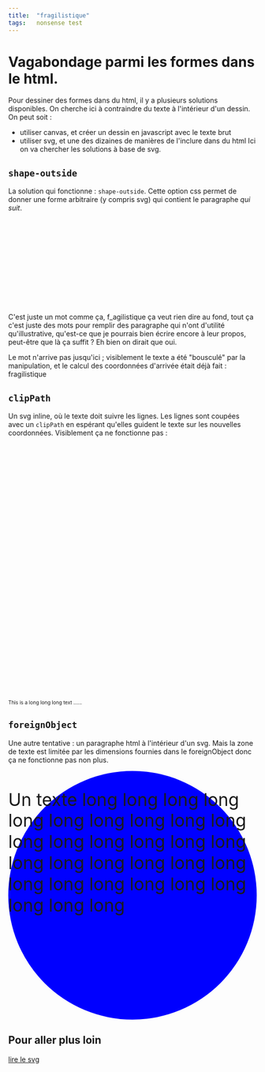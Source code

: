 ```yaml
---
title:  "fragilistique"
tags:   nonsense test
---
```


# Vagabondage parmi les formes dans le html.

Pour dessiner des formes dans du html, il y a plusieurs solutions
disponibles. On cherche ici à contraindre du texte à l'intérieur d'un dessin.
On peut soit :
  - utiliser canvas, et créer un dessin en javascript avec le texte brut
  - utiliser svg, et une des dizaines de manières de l'inclure dans du html
Ici on va chercher les solutions à base de svg.

## `shape-outside`

La solution qui fonctionne : `shape-outside`. Cette option css permet de
donner une forme arbitraire (y compris svg) qui contient le paragraphe _qui 
suit_.

<style>
.ciel {
}
.nuage {
    width: 50%;
    height: 190px;
    background-repeat: no-repeat;
}
.nuage.gauche {
    float: left;
    background-image: url(/images/nuage_gauche.svg);
    shape-outside: url(/images/nuage_gauche.svg);
    clip-path: url(/images/nuage_gauche.svg);
 }
.nuage.droit {
    float: right;
    background-image: url(/images/nuage_droit.svg);
    background-position: right;
    shape-outside: url(/images/nuage_droit.svg);
    clip-path: url(/images/nuage_droit.svg);
 }
</style>

<div class="ciel">
  <span class="nuage gauche"></span>
  <span class="nuage droit"></span>
  <p>
    C'est juste un mot comme ça, f_agilistique ça veut rien dire au fond, tout
    ça c'est juste des mots pour remplir des paragraphe qui n'ont d'utilité
    qu'illustrative, qu'est-ce que je pourrais bien écrire encore à leur propos,
    peut-être que là ça suffit ? Eh bien on dirait que oui.
  </p>
</div>

Le mot n'arrive pas jusqu'ici ; visiblement le texte a été "bousculé" par la manipulation, et le calcul des coordonnées d'arrivée était déjà fait : fragilistique


## `clipPath`

Un svg inline, où le texte doit suivre les lignes. Les lignes sont coupées avec un `clipPath` en espérant qu'elles guident le texte sur les nouvelles coordonnées. Visiblement ça ne fonctionne pas :

<svg width="100%" height="100%" viewBox="0 0 100 100"
    xmlns="http://www.w3.org/2000/svg" xmlns:xlink="http://www.w3.org/1999/xlink">
 <defs>
    <clipPath id="nd" clipPathUnits="objectBoundingBox">
               M.3,0
               C0,0 0,0 0,.50
               S0,.95 .35,.95" />
    </clipPath>
    <clipPath id="nuach" clipPathUnits="objectBoundingBox">
      <path fill="#FFFFFF" stroke="#000000" stroke-width="1"
            d="M.35,.95 H.65
               S1,.95 1,.75
               S.9,.25 .6,.35
               C.6,0 0,0 0,.50
               S0,.95 .35,.95
               Z" />
    </clipPath>
  <!-- define lines for text lies on -->
  <path id="lignes" d="M0,0 h100
                      M0,10 h100
                      M0,20 h100
                      M0,30 h100
                      M0,40 h100
                      M0,50 h100
                      M0,60 h100
                      M0,70 h100
                      M0,80 h100
                      M0,90 h100" />
 </defs>
 <use xlink:href="#lignes" x="0" y="0" stroke="blue" stroke-width="1" />
 <text>
  <textPath xlink:href="#lignes" style='font-size: 10px;'>This is a long long long text ......</textPath>
 </text>
</svg>

## `foreignObject`

Une autre tentative : un paragraphe html à l'intérieur d'un svg. Mais la
zone de texte est limitée par les dimensions fournies dans le
foreignObject donc ça ne fonctionne pas non plus.

<svg width="100%" viewBox="0 0 200 200" xmlns="http://www.w3.org/2000/svg">
  <circle cx="100" cy="100" r="100" fill="blue" stoke="red"/>
  <foreignObject x="0" y="0" width="100%" height="100%">
    <body xmlns="http://www.w3.org/1999/xhtml">
      <p>
        Un texte long long long long long long long long long long long long long long long long long long long long long long long long long long long long long long long
      </p>
    </body>
  </foreignObject>
</svg>

## Pour aller plus loin

[lire le svg](https://css-tricks.com/svg-path-syntax-illustrated-guide/)

